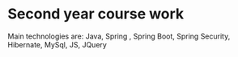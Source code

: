 # Second year course work
Main technologies are: Java, Spring , Spring Boot, Spring Security, Hibernate, MySql, JS, JQuery
